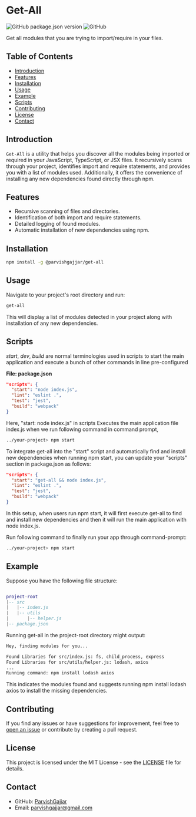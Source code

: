 # Get-All

![GitHub package.json version](https://img.shields.io/github/package-json/v/ParvishGajjar/get-all)
![GitHub](https://img.shields.io/github/license/ParvishGajjar/get-all)

Get all modules that you are trying to import/require in your files.

## Table of Contents

- [Introduction](#introduction)
- [Features](#features)
- [Installation](#installation)
- [Usage](#usage)
- [Example](#example)
- [Scripts](#scripts)
- [Contributing](#contributing)
- [License](#license)
- [Contact](#contact)

## Introduction

`Get-All` is a utility that helps you discover all the modules being imported or required in your JavaScript, TypeScript, or JSX files. It recursively scans through your project, identifies import and require statements, and provides you with a list of modules used. Additionally, it offers the convenience of installing any new dependencies found directly through npm.

## Features

- Recursive scanning of files and directories.
- Identification of both import and require statements.
- Detailed logging of found modules.
- Automatic installation of new dependencies using npm.

## Installation

```bash
npm install -g @parvishgajjar/get-all
```

## Usage

Navigate to your project's root directory and run:

```bash
get-all
```
This will display a list of modules detected in your project along with installation of any new dependencies.

## Scripts

*start*, *dev*, *build* are normal terminologies used in scripts to start the main application and execute a bunch of other commands in line pre-configured

**File: package.json**
```json
"scripts": {
  "start": "node index.js",
  "lint": "eslint .",
  "test": "jest",
  "build": "webpack"
}
```

Here, "start: node index.js" in scripts Executes the main application file index.js when we run following command in command prompt,

```bash
../your-project> npm start
```

To integrate get-all into the "start" script and automatically find and install new dependencies when running npm start, you can update your "scripts" section in package.json as follows:

```json
"scripts": {
  "start": "get-all && node index.js",
  "lint": "eslint .",
  "test": "jest",
  "build": "webpack"
}
```
In this setup, when users run npm start, it will first execute get-all to find and install new dependencies and then it will run the main application with node index.js.

Run following command to finally run your app through command-prompt:

```bash
../your-project> npm start
```

## Example
Suppose you have the following file structure:

```lua

project-root
|-- src
|   |-- index.js
|   |-- utils
|       |-- helper.js
|-- package.json
```

Running get-all in the project-root directory might output:

```bash
Hey, finding modules for you...

Found Libraries for src/index.js: fs, child_process, express
Found Libraries for src/utils/helper.js: lodash, axios
...
Running command: npm install lodash axios
```

This indicates the modules found and suggests running npm install lodash axios to install the missing dependencies.

## Contributing

If you find any issues or have suggestions for improvement, feel free to [open an issue](https://github.com/ParvishGajjar/get-all/issues) or contribute by creating a pull request.

## License

This project is licensed under the MIT License - see the [LICENSE](LICENSE) file for details.


## Contact

- GitHub: [ParvishGajjar](https://github.com/ParvishGajjar)
- Email: [parvishgajjar@gmail.com](mailto:parvishgajjar@gmail.com)
